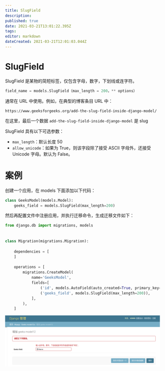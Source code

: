 ```yaml
---
title: SlugField
description: 
published: true
date: 2021-03-21T13:01:22.395Z
tags: 
editor: markdown
dateCreated: 2021-03-21T12:01:03.044Z
---
```


# SlugField

SlugField 是某物的简短标签，仅包含字母，数字，下划线或连字符。

```python
field_name = models.SlugField（max_length = 200，** options）
```

通常在 URL 中使用。例如，在典型的博客条目 URL 中：

```http
https://www.geeksforgeeks.org/add-the-slug-field-inside-django-model/
```

在这里，最后一个数据 `add-the-slug-field-inside-django-model` 是 slug

SlugField 具有以下可选参数：

- `max_length`：默认长度 50
- `allow_unicode`：如果为 True，则该字段除了接受 ASCII 字母外，还接受 Unicode 字母。默认为 False。


# 案例


创建一个应用，在 models 下面添加以下代码：

```python
class GeeksModel(models.Model):
    geeks_field = models.SlugField(max_length=200)
```

然后再配置文件中注册应用，并执行迁移命令，生成迁移文件如下：

```python
from django.db import migrations, models


class Migration(migrations.Migration):

    dependencies = [
    ]

    operations = [
        migrations.CreateModel(
            name='GeeksModel',
            fields=[
                ('id', models.AutoField(auto_created=True, primary_key=True, serialize=False, verbose_name='ID')),
                ('geeks_field', models.SlugField(max_length=200)),
            ],
        ),
    ]
```


![slugfield.png](/assets/web框架/django/模型字段/slugfield.png)
